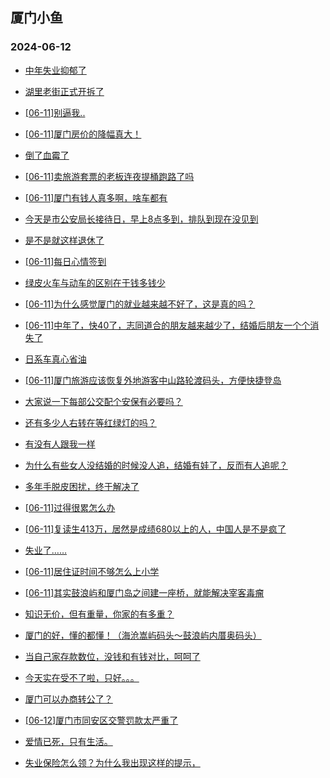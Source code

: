 ## 厦门小鱼 
### 2024-06-12

+ [中年失业抑郁了](http://bbs.xmfish.com/read-htm-tid-18203212.html)

+ [湖里老街正式开拆了](http://bbs.xmfish.com/read-htm-tid-18203249.html)

+ [[06-11]别逼我..](http://bbs.xmfish.com/read-htm-tid-18203298.html)

+ [[06-11]厦门房价的降幅真大！](http://bbs.xmfish.com/read-htm-tid-18203410.html)

+ [倒了血霉了](http://bbs.xmfish.com/read-htm-tid-18203194.html)

+ [[06-11]卖旅游套票的老板连夜提桶跑路了吗](http://bbs.xmfish.com/read-htm-tid-18203126.html)

+ [[06-11]厦门有钱人真多啊，啥车都有](http://bbs.xmfish.com/read-htm-tid-18203142.html)

+ [今天是市公安局长接待日，早上8点多到，排队到现在没见到](http://bbs.xmfish.com/read-htm-tid-18203270.html)

+ [是不是就这样退休了](http://bbs.xmfish.com/read-htm-tid-18203094.html)

+ [[06-11]每日心情签到](http://bbs.xmfish.com/read-htm-tid-18203017.html)

+ [绿皮火车与动车的区别在于钱多钱少](http://bbs.xmfish.com/read-htm-tid-18203041.html)

+ [[06-11]为什么感觉厦门的就业越来越不好了，这是真的吗？](http://bbs.xmfish.com/read-htm-tid-18203397.html)

+ [[06-11]中年了，快40了，志同道合的朋友越来越少了，结婚后朋友一个个消失了](http://bbs.xmfish.com/read-htm-tid-18203198.html)

+ [日系车真心省油](http://bbs.xmfish.com/read-htm-tid-18203168.html)

+ [[06-11]厦门旅游应该恢复外地游客中山路轮渡码头，方便快捷登岛](http://bbs.xmfish.com/read-htm-tid-18203182.html)

+ [大家说一下每部公交配个安保有必要吗？](http://bbs.xmfish.com/read-htm-tid-18203516.html)

+ [还有多少人右转在等红绿灯的吗？](http://bbs.xmfish.com/read-htm-tid-18203367.html)

+ [有没有人跟我一样](http://bbs.xmfish.com/read-htm-tid-18203441.html)

+ [为什么有些女人没结婚的时候没人追，结婚有娃了，反而有人追呢？](http://bbs.xmfish.com/read-htm-tid-18203548.html)

+ [多年手脱皮困扰，终于解决了](http://bbs.xmfish.com/read-htm-tid-18203322.html)

+ [[06-11]过得很累怎么办](http://bbs.xmfish.com/read-htm-tid-18203477.html)

+ [[06-11]复读生413万，居然是成绩680以上的人，中国人是不是疯了](http://bbs.xmfish.com/read-htm-tid-18203596.html)

+ [失业了……](http://bbs.xmfish.com/read-htm-tid-18203600.html)

+ [[06-11]居住证时间不够怎么上小学](http://bbs.xmfish.com/read-htm-tid-18203394.html)

+ [[06-11]其实鼓浪屿和厦门岛之间建一座桥，就能解决宰客毒瘤](http://bbs.xmfish.com/read-htm-tid-18203554.html)

+ [知识无价，但有重量，你家的有多重？](http://bbs.xmfish.com/read-htm-tid-18203497.html)

+ [厦门的好，懂的都懂！（海沧嵩屿码头～鼓浪屿内厝奥码头）](http://bbs.xmfish.com/read-htm-tid-18203527.html)

+ [当自己家存款数位，没钱和有钱对比，呵呵了](http://bbs.xmfish.com/read-htm-tid-18203505.html)

+ [今天实在受不了啦，只好。。。](http://bbs.xmfish.com/read-htm-tid-18203683.html)

+ [厦门可以办商转公了？](http://bbs.xmfish.com/read-htm-tid-18203593.html)

+ [[06-12]厦门市同安区交警罚款太严重了](http://bbs.xmfish.com/read-htm-tid-18203706.html)

+ [爱情已死，只有生活。](http://bbs.xmfish.com/read-htm-tid-18203606.html)

+ [失业保险怎么领？为什么我出现这样的提示，](http://bbs.xmfish.com/read-htm-tid-18203611.html)

